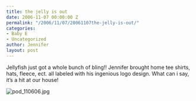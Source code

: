 ```yaml
---
title: the jelly is out
date: 2006-11-07 00:00:00 Z
permalink: "/2006/11/07/20061107the-jelly-is-out/"
categories:
- Baby E
- Uncategorized
author: Jennifer
layout: post
---
```


Jellyfish just got a whole bunch of bling!! Jennifer brought home tee shirts, hats, fleece, ect. all labeled with his ingenious logo design. What can i say, it&#8217;s a hit at our house!

<img id="image66" alt="pod_110606.jpg" src="/teamelam/assets/images/the-jelly-is-out/1162910475000-missing.jpg" />
